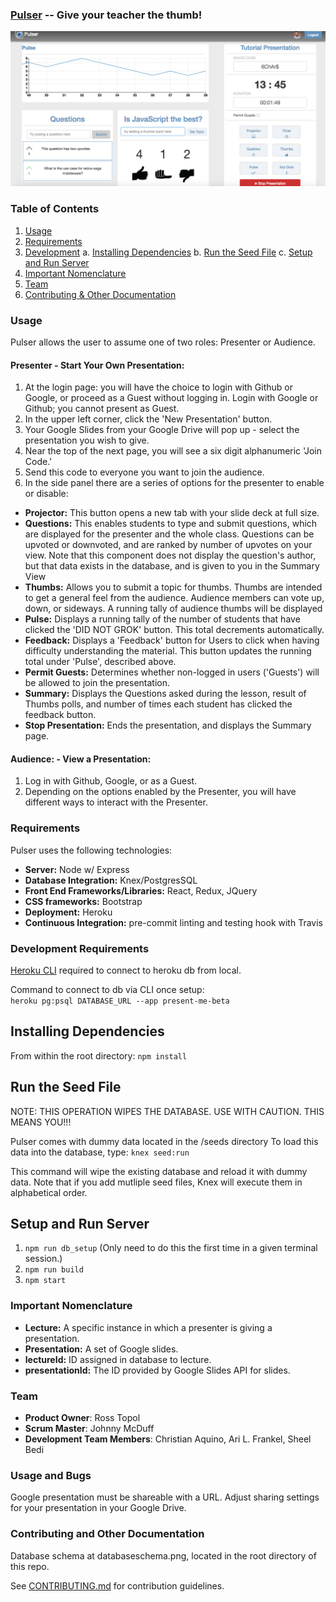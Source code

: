 ### [**Pulser**](https://pulser-beta.herokuapp.com) -- Give your teacher the thumb!

![Pulser App Screenshot](./pulser_screenshot.png)

### Table of Contents

1. [Usage](#usage)
2. [Requirements](#requirements)
3. [Development](#development)
    a. [Installing Dependencies](#installing-dependencies)
    b. [Run the Seed File](#seed-file)
    c. [Setup and Run Server](#setup)
4. [Important Nomenclature](#nomenclature)
5. [Team](#team)
6. [Contributing & Other Documentation](#contributing)

### Usage

Pulser allows the user to assume one of two roles: Presenter or Audience.

#### **Presenter** - Start Your Own Presentation:

 1. At the login page: you will have the choice to login with Github or Google, or proceed as a Guest without logging in. Login with Google or Github; you cannot present as Guest.  
 2. In the upper left corner, click the 'New Presentation' button.  
 3. Your Google Slides from your Google Drive will pop up - select the presentation you wish to give.  
 4. Near the top of the next page, you will see a six digit alphanumeric 'Join Code.'  
 5. Send this code to everyone you want to join the audience.  
 6. In the side panel there are a series of options for the presenter to enable or disable:  

   - **Projector:** This button opens a new tab with your slide deck at full size.   
   - **Questions:** This enables students to type and submit questions, which are displayed for the presenter and the whole class. Questions can be upvoted or downvoted, and are ranked by number of upvotes on your view. Note that this component does not display the question's author, but that data exists in the database, and is given to you in the Summary View  
   - **Thumbs:** Allows you to submit a topic for thumbs. Thumbs are intended to get a general feel from the audience. Audience members can vote up, down, or sideways. A running tally of audience thumbs will be displayed
   - **Pulse:** Displays a running tally of the number of students that have clicked the 'DID NOT GROK' button. This total decrements automatically.   
   - **Feedback:** Displays a 'Feedback' button for Users to click when having difficulty understanding the material. This button updates the running total under 'Pulse', described above.  
   - **Permit Guests:** Determines whether non-logged in users ('Guests') will be allowed to join the presentation.  
   - **Summary:** Displays the Questions asked during the lesson, result of Thumbs polls, and number of times each student has clicked the feedback button.  
   - **Stop Presentation:** Ends the presentation, and displays the Summary page.   

#### **Audience:** - View a Presentation:

 1. Log in with Github, Google, or as a Guest.   
 2. Depending on the options enabled by the Presenter, you will have different ways to interact with the Presenter.



### Requirements

Pulser uses the following technologies:  

 - **Server:** Node w/ Express
 - **Database Integration:** Knex/PostgresSQL
 - **Front End Frameworks/Libraries:** React, Redux, JQuery
 - **CSS frameworks:** Bootstrap
 - **Deployment:** Heroku
 - **Continuous Integration:** pre-commit linting and testing hook with Travis

### Development Requirements  
[Heroku CLI](https://devcenter.heroku.com/articles/heroku-cli) required to connect to heroku db from local.  


Command to connect to db via CLI once setup:  
`heroku pg:psql DATABASE_URL --app present-me-beta`

  ## Installing Dependencies

  From within the root directory:
  `npm install`

  ## Run the Seed File
  NOTE: THIS OPERATION WIPES THE DATABASE. USE WITH CAUTION. THIS MEANS YOU!!!

  Pulser comes with dummy data located in the /seeds directory
  To load this data into the database, type:
  `knex seed:run`

  This command will wipe the existing database and reload it with dummy data. Note that if you add mutliple seed files, Knex will execute them in alphabetical order.

  ## Setup and Run Server
  1. `npm run db_setup` (Only need to do this the first time in a given terminal session.)
  2. `npm run build`
  3. `npm start`

### Important Nomenclature  

 - **Lecture:**  A specific instance in which a presenter is giving a presentation.  
 - **Presentation:**  A set of Google slides.  
 - **lectureId:**  ID assigned in database to lecture.  
 - **presentationId:**  The ID provided by Google Slides API for slides.  

### Team  

  - __Product Owner__: Ross Topol  
  - __Scrum Master__: Johnny McDuff  
  - __Development Team Members__: Christian Aquino, Ari L. Frankel, Sheel Bedi  

###  Usage and Bugs
Google presentation must be shareable with a URL. Adjust sharing settings for your presentation in your Google Drive.

### Contributing and Other Documentation
Database schema at databaseschema.png, located in the root directory of this repo.

See [CONTRIBUTING.md](CONTRIBUTING.md) for contribution guidelines.
